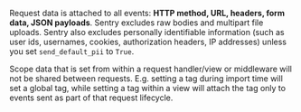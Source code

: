 Request data is attached to all events: **HTTP method, URL, headers, form data, JSON payloads**. Sentry excludes raw bodies and multipart file uploads. Sentry also excludes personally identifiable information (such as user ids, usernames, cookies, authorization headers, IP addresses) unless you set ``send_default_pii`` to ``True``.

Scope data that is set from within a request handler/view or middleware will not be shared between requests. E.g. setting a tag during import time will set a global tag, while setting a tag within a view will attach the tag only to events sent as part of that request lifecycle.
